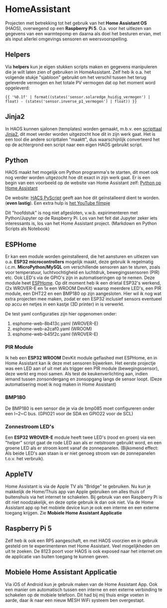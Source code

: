# HomeAssistant
Projecten met betrekking tot het gebruik van het **Home Assistant OS** (HAOS), overwegend op een **Raspberry Pi 5**.
O.a. voor het uitlezen van gegevens van een warmtepomp en daarna als doel het besturen ervan, met
als input allerlei omgevings sensoren en weersvoorspelling.

## Helpers
Via **helpers** kun je eigen stukken scripts maken en gegevens manipuleren die je wilt laten zien of gebruiken in 
HomeAssistant. Zelf heb ik o.a. het volgende stukje "sjabloon" gebruikt om het verschil tussen het terug geleverde
vermogen en het totale PV vermogen dat op het moment word opgeleverd:

`{{ '%0.1f' | format((states('sensor.solaredge_huidig_vermogen') | float) - (states('sensor.inverse_p1_vermogen') | float)) }}`

## Jinja2
In HAOS kunnen sjalonen (templates) worden gemaakt, m.b.v. een
[scripttaal Jinja2](https://jinja.palletsprojects.com/en/latest/templates/),
dit moet verder worden uitgezocht hoe dit in zijn werk gaat.
Het is een tool die andere scripttalen "maaktt", dus waarschijnlijk converteerd
het op de achtergrond een script naar een eigen HAOS gebruikt script.

## Python
HAOS maakt het mogelijk om Python programma's te starten, dit moet ook nog verder worden uitgezocht hoe dit exact in 
zijn werk gaat. Er is een begin van een voorbeeld op de website van Home Assistant zelf:
[Python op Home Assistant](https://www.home-assistant.io/integrations/python_script/)

De website: [HACS PyScript](https://hacs-pyscript.readthedocs.io/en/latest/installation.html) geeft aan hoe dit
geïnstalleerd dient te worden. (**even lastig**).
Een extra hulp is [het YouTube filmpje](https://www.youtube.com/watch?v=Kr1rAJnVBrI)

Dit "hoofdstuk" is nog niet afgesloten, v.w.b. expirimenteren met Python/Jupyter op de Raspberry Pi. Los van het feit
dat Jupyter zeker iets interessants is, los van het Home Assistant project. (Markdown en Python Scripts als Notebook)

## ESPHome
Er kan een module worden geinstalleerd, die het aansturen en uitlezen van o.a. **ESP32 microcontrollers** mogelijk maakt, deze 
gebruik ik regelmatig i.c.m. **MicroPython/MySQL** om verschillende sensoren aan te sturen,
zoals voor temperatuur, luchtvochtigheid en luchtdruk, bewegingssensoren (PIR) etc. Ook LED's via de GPIO's zijn in
automatiseringen op te nemen. Deze module heet [ESPHome](https://www.esphome.io/). Op dit moment heb ik een drietal ESP32's werkend, (2x WROVER-E en 1x een WROOM DevKit) waarop meerdere LED's, een PIR module, een DHT22 en een BMP180 op zijn aangesloten. Hier wil ik nog wat extra projecten mee maken, zodat er een ESP32 inclusief sensors eventueel op accu en netjes in een kastje (3D printer) in is verwerkt.

De test yaml configuraties zijn hier opgenomen onder:
1. esphome-web-8b413c.yaml (WROVER-E)
2. esphome-web-a2caf0.yaml (WROOM)
3. esphome-web-b45f2c.yaml (WROVER-E)

### PIR Module
Ik heb een **ESP32 WROOM** DevKit module geflashed met ESPHome, en in Home Assistant kan ik deze met sensoren bijwerken.
Het eerste projectje was een LED aan of uit met als trigger een PIR module (bewegingssensor), deze werkt erg mooi samen.
Als test de keukenverlichting aan, indien iemand tussen zonsondergang en zonsopgang langs de sensor loopt. (Deze automatisering moet ik nog maken in Home Assistant)

### BMP180
De BMP180 is een sensor die je via de bmp085 moet configureren onder een I~2~C bus. (GPIO21 voor de SDA en GPIO22 voor de SCL)

### Zonnestroom LED's
Een **ESP32 WROVER-E** module heeft twee LED's (rood en groen) via een "helper" script gaat de rode LED aan als er netstroom
gebruikt word, en een groene LED als er stroom komt vanaf de zonnepanelen. (Bijkomend effect: Als beide LED's aan staan
is er niet genoeg stroom van de zonnepanelen t.o.v. het verbruik).

## AppleTV
Home Assistant is via de Apple TV als "Bridge" te gebruiken.
Nu kun je makkelijk de Home/Thuis app van Apple gebruiken om alles
thuis of buitenshuis via het internet te schakelen.
Bij gebruik van een Raspberry Pi is dit niet noodzakelijk, en deze optie gebruik ik dan ook niet. 
Via de Home Assistant app op het mobiele device kun je ook een interne en een externe toegang krijgen.
Zie **Mobiele Home Assistant Applicatie**

## Raspberry Pi 5
Zelf heb ik ook een RP5 aangeschaft, en met HAOS voorzien en in gebruik gesteld om te experimenteren met Home Assistant.
Veel mogelijkheden om uit te zoeken. De 8123 poort voor HAOS is ook exposed naar het internet om de applicatie van buiten 
toegang te kunnen geven.

## Mobiele Home Assistant Applicatie
Via iOS of Android kun je gebruik maken van de Home Assistant App.
Ook een manier om automatisch tussen een interne en een externe verbinding te schakelen op de mobiele telefoon.
Dit had bij mij thuis enige voeten in aarde, daar ik naar een nieuw MESH WiFi systeem ben overgestapt.
